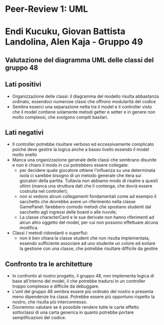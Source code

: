 # Peer-Review 1: UML

# Endi Kucuku, Giovan Battista Landolina, Alen Kaja - Gruppo 49

## Valutazione del diagramma UML delle classi del gruppo 48

## **Lati positivi**

- Organizzazione delle classi: il diagramma del modello risulta abbastanza ordinato, essendoci numerose classi che offrono modularità del codice
- Sembra esserci una separazione netta tra il model e il controller visto che il model contiene solamente metodi getter e setter e in genere non molto complessi, che svolgono compiti basilari.

## L**ati negativi**

- Il controller potrebbe risultare verboso ed eccessivamente complicato poiché deve gestire la logica anche a basso livello essendo il model molto snello
- Manca una organizzazione generale delle classi che sembrano disunite e non è chiaro il modo in cui potrebbero essere collegate:
    - per decidere quale giocatore ottiene l'influenza su una determinata isola ci sarebbe bisogno di un metodo generale che itera sui giocatori della partita. Tuttavia non abbiamo modo di risalire a questi ultimi (manca una struttura dati che li contenga, che dovrà essere costruita nel controller);
    - non si vedono alcuni collegamenti fondamentali come ad esempio il sacchetto che dovrebbe avere un riferimento nella classe GamePanel: farebbero comodo metodi che spostano studenti dal sacchetto agli ingressi delle board o alle nuvole;
    - La classe characterCard e le sue derivate non hanno riferimenti ad alcun altro oggetto del model, per cui non possono effettuare alcuna modifica.
- Classi / metodi ridondanti o superflui:
    - non è ben chiara la classe student che non risulta implementata, essendo sufficiente associare ad uno studente un colore ed evitare la gestione con una classe, che potrebbe risultare difficile da gestire

## **Confronto tra le architetture**

- In confronto al nostro progetto, il gruppo 48, non implementa logica di base all’interno del model, il che potrebbe tradursi in un controller troppo complesso e difficile da debuggare.
- L’uml del gruppo 48 sembra essere più ordinato del nostro e presenta meno dipendenze tra classi. Potrebbe essere più opportuno rispetto la nostro, che risulta più interconnesso.
- Dovremmo valutare se è possibile rendere tutte le carte effetto sottoclassi di una carta generica in quanto potrebbe portare semplificazioni del codice.